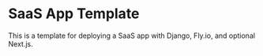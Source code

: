 # SaaS App Template
This is a template for deploying a SaaS app with Django, Fly.io, and optional Next.js.